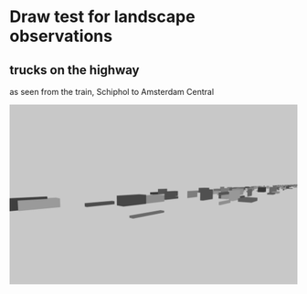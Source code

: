 # Draw test for landscape observations

## trucks on the highway

as seen from the train, Schiphol to Amsterdam Central

![screenshot](screenshot.png)